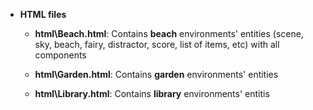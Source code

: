 * **HTML files**

	* **html\Beach.html**: Contains **beach** environments' entities (scene, sky, beach, fairy, distractor, score, list of items, etc) with all components

	* **html\Garden.html**: Contains **garden** environments' entities

	* **html\Library.html**: Contains **library** environments' entitis

